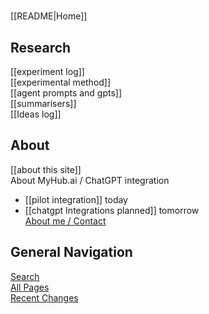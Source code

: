 <!-- This comment is not rendered visibly to web.

Feel free to edit this page.

Please use these special conventions for Sidebar pages:

Use `# Headers` to separate sections.

Instead of bullet lists, use plain lines, with two space characters added to the end of lines. That makes a line break. (Otherwise, the lines will wrap onto one line.)
-->
#

[[README|Home]]  

## Research

[[experiment log]]  
[[experimental method]]  
[[agent prompts and gpts]]  
[[summarisers]]  
[[Ideas log]]   
## About

[[about this site]]  
About MyHub.ai / ChatGPT integration  
 - [[pilot integration]] today  
 - [[chatgpt Integrations planned]] tomorrow  
[About me / Contact](https://myhub.ai/@mathewlowry/about/)   
## General Navigation

[Search](/search.html)  
[All Pages](/all-pages.html)  
[Recent Changes](/recent-pages.html)  

